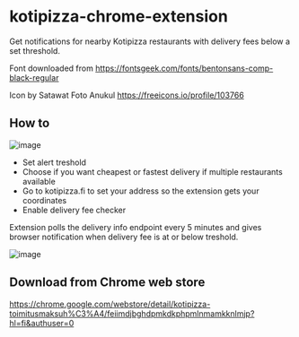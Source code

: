 # kotipizza-chrome-extension
Get notifications for nearby Kotipizza restaurants with delivery fees below a set threshold.

Font downloaded from https://fontsgeek.com/fonts/bentonsans-comp-black-regular

Icon by Satawat Foto Anukul https://freeicons.io/profile/103766


## How to

![image](https://user-images.githubusercontent.com/185737/228777573-2670de9c-13f6-4cc7-8357-a37eecf9931b.png)



* Set alert treshold
* Choose if you want cheapest or fastest delivery if multiple restaurants available
* Go to kotipizza.fi to set your address so the extension gets your coordinates
* Enable delivery fee checker

Extension polls the delivery info endpoint every 5 minutes and gives browser notification when delivery fee is at or below treshold.

![image](https://user-images.githubusercontent.com/185737/227783217-92709826-c4a2-4e92-be0d-926039c5ef7c.png)


## Download from Chrome web store

https://chrome.google.com/webstore/detail/kotipizza-toimitusmaksuh%C3%A4/feiimdjbghdpmkdkphpmlnmamkknlmjp?hl=fi&authuser=0
